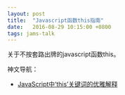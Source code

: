 ```yaml
---
layout: post
title:  "Javascript函数this指南"
date:   2016-08-29 10:15:00 +0800
tags: jams-talk
---
```


关于不按套路出牌的javascript函数this。

神文导航：

- [JavaScript中‘this’关键词的优雅解释](http://www.zcfy.cc/article/901)



